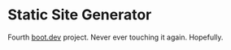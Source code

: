 # Static Site Generator
Fourth [boot.dev](https://boot.dev/) project.
Never ever touching it again. Hopefully.
